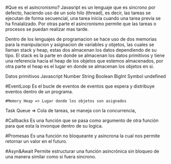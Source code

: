 #Que es el asincronismo?
Javasript es un lenguaje que es sincrono por defecto, haciendo uso de un solo hilo (thread), es decir, las tareas se ejecutan de forma secuencial, una tarea inicia cuando una tarea previa se ha finalalizado. Por otras parte el asincronismo permite que las tareas o procesos se puedan realizar mas tarde.

Dentro de los lenguajes de programacion se hace uso de dos memorias para la manipulacion y asignacion de variables y objetos, las cuales se llaman stack y heap, estas dos almacenan los datos dependiendo de su tipo. El stack es la parte en donde se almacenan los datos primitivos y tiene una referencia hacia el heap de los objetos que estemos almacenados, por otra parte el heap es el lugar en donde se almacenan los objetos en si.

Datos primitivos Javascript
    Number
    String
    Boolean
    BigInt
    Symbol
    undefined

#EventLoop
Es el bucle de eventos de eventos que espera y distribuye eventos dentro de un programa.

    #Memory Heap => Lugar donde los objetos son asignados
    
Task Queue => Cola de tareas, se maneja con la concurrencia, 

#Callbacks
Es una función que se pasa como argumento de otra función para que esta la invonque dentro de su logica.

#Promesas
Es una función no bloqueante y asincrona la cual nos permite retornar un valor en el futuro.

#Asyn&Await
Permite estructurar una función asincrónica sin bloqueo de una manera similar como si fuera sincrono.